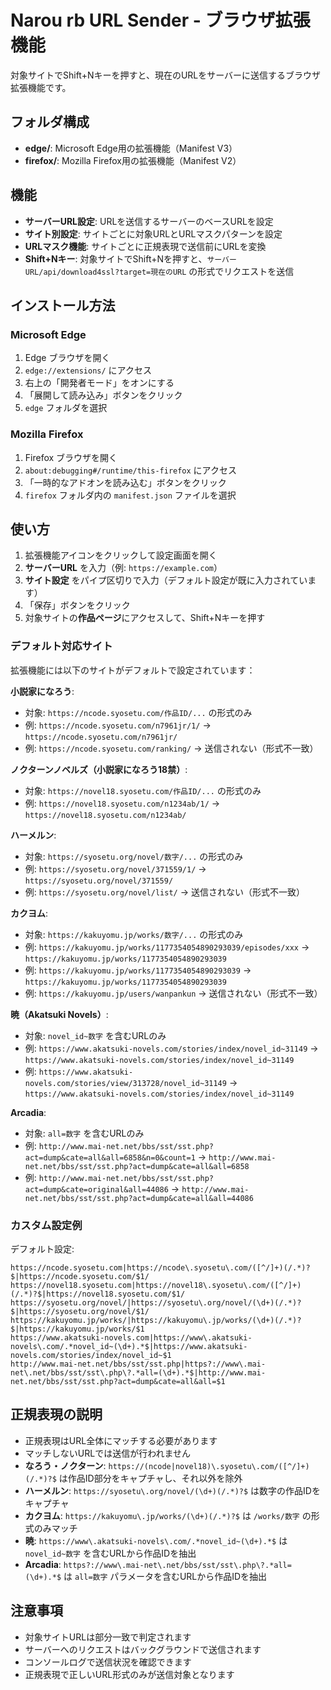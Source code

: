 # Narou rb URL Sender - ブラウザ拡張機能

対象サイトでShift+Nキーを押すと、現在のURLをサーバーに送信するブラウザ拡張機能です。

## フォルダ構成

- **edge/**: Microsoft Edge用の拡張機能（Manifest V3）
- **firefox/**: Mozilla Firefox用の拡張機能（Manifest V2）

## 機能

- **サーバーURL設定**: URLを送信するサーバーのベースURLを設定
- **サイト別設定**: サイトごとに対象URLとURLマスクパターンを設定
- **URLマスク機能**: サイトごとに正規表現で送信前にURLを変換
- **Shift+Nキー**: 対象サイトでShift+Nを押すと、`サーバーURL/api/download4ssl?target=現在のURL` の形式でリクエストを送信

## インストール方法

### Microsoft Edge

1. Edge ブラウザを開く
2. `edge://extensions/` にアクセス
3. 右上の「開発者モード」をオンにする
4. 「展開して読み込み」ボタンをクリック
5. `edge` フォルダを選択

### Mozilla Firefox

1. Firefox ブラウザを開く
2. `about:debugging#/runtime/this-firefox` にアクセス
3. 「一時的なアドオンを読み込む」ボタンをクリック
4. `firefox` フォルダ内の `manifest.json` ファイルを選択

## 使い方

1. 拡張機能アイコンをクリックして設定画面を開く
2. **サーバーURL** を入力（例: `https://example.com`）
3. **サイト設定** をパイプ区切りで入力（デフォルト設定が既に入力されています）
4. 「保存」ボタンをクリック
5. 対象サイトの**作品ページ**にアクセスして、Shift+Nキーを押す

### デフォルト対応サイト

拡張機能には以下のサイトがデフォルトで設定されています：

**小説家になろう**:
- 対象: `https://ncode.syosetu.com/作品ID/...` の形式のみ
- 例: `https://ncode.syosetu.com/n7961jr/1/` → `https://ncode.syosetu.com/n7961jr/`
- 例: `https://ncode.syosetu.com/ranking/` → 送信されない（形式不一致）

**ノクターンノベルズ（小説家になろう18禁）**:
- 対象: `https://novel18.syosetu.com/作品ID/...` の形式のみ
- 例: `https://novel18.syosetu.com/n1234ab/1/` → `https://novel18.syosetu.com/n1234ab/`

**ハーメルン**:
- 対象: `https://syosetu.org/novel/数字/...` の形式のみ
- 例: `https://syosetu.org/novel/371559/1/` → `https://syosetu.org/novel/371559/`
- 例: `https://syosetu.org/novel/list/` → 送信されない（形式不一致）

**カクヨム**:
- 対象: `https://kakuyomu.jp/works/数字/...` の形式のみ
- 例: `https://kakuyomu.jp/works/1177354054890293039/episodes/xxx` → `https://kakuyomu.jp/works/1177354054890293039`
- 例: `https://kakuyomu.jp/works/1177354054890293039` → `https://kakuyomu.jp/works/1177354054890293039`
- 例: `https://kakuyomu.jp/users/wanpankun` → 送信されない（形式不一致）

**暁（Akatsuki Novels）**:
- 対象: `novel_id~数字` を含むURLのみ
- 例: `https://www.akatsuki-novels.com/stories/index/novel_id~31149` → `https://www.akatsuki-novels.com/stories/index/novel_id~31149`
- 例: `https://www.akatsuki-novels.com/stories/view/313728/novel_id~31149` → `https://www.akatsuki-novels.com/stories/index/novel_id~31149`

**Arcadia**:
- 対象: `all=数字` を含むURLのみ
- 例: `http://www.mai-net.net/bbs/sst/sst.php?act=dump&cate=all&all=6858&n=0&count=1` → `http://www.mai-net.net/bbs/sst/sst.php?act=dump&cate=all&all=6858`
- 例: `http://www.mai-net.net/bbs/sst/sst.php?act=dump&cate=original&all=44086` → `http://www.mai-net.net/bbs/sst/sst.php?act=dump&cate=all&all=44086`

### カスタム設定例

デフォルト設定:
```
https://ncode.syosetu.com|https://ncode\.syosetu\.com/([^/]+)(/.*)?$|https://ncode.syosetu.com/$1/
https://novel18.syosetu.com|https://novel18\.syosetu\.com/([^/]+)(/.*)?$|https://novel18.syosetu.com/$1/
https://syosetu.org/novel/|https://syosetu\.org/novel/(\d+)(/.*)?$|https://syosetu.org/novel/$1/
https://kakuyomu.jp/works/|https://kakuyomu\.jp/works/(\d+)(/.*)?$|https://kakuyomu.jp/works/$1
https://www.akatsuki-novels.com|https://www\.akatsuki-novels\.com/.*novel_id~(\d+).*$|https://www.akatsuki-novels.com/stories/index/novel_id~$1
http://www.mai-net.net/bbs/sst/sst.php|https?://www\.mai-net\.net/bbs/sst/sst\.php\?.*all=(\d+).*$|http://www.mai-net.net/bbs/sst/sst.php?act=dump&cate=all&all=$1
```

## 正規表現の説明

- 正規表現はURL全体にマッチする必要があります
- マッチしないURLでは送信が行われません
- **なろう・ノクターン**: `https://(ncode|novel18)\.syosetu\.com/([^/]+)(/.*)?$` は作品ID部分をキャプチャし、それ以外を除外
- **ハーメルン**: `https://syosetu\.org/novel/(\d+)(/.*)?$` は数字の作品IDをキャプチャ
- **カクヨム**: `https://kakuyomu\.jp/works/(\d+)(/.*)?$` は `/works/数字` の形式のみマッチ
- **暁**: `https://www\.akatsuki-novels\.com/.*novel_id~(\d+).*$` は `novel_id~数字` を含むURLから作品IDを抽出
- **Arcadia**: `https?://www\.mai-net\.net/bbs/sst/sst\.php\?.*all=(\d+).*$` は `all=数字` パラメータを含むURLから作品IDを抽出

## 注意事項

- 対象サイトURLは部分一致で判定されます
- サーバーへのリクエストはバックグラウンドで送信されます
- コンソールログで送信状況を確認できます
- 正規表現で正しいURL形式のみが送信対象となります
